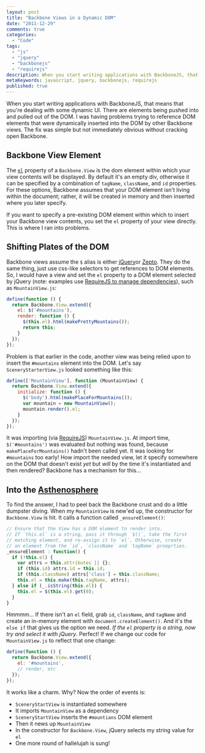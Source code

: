 ```yaml
---
layout: post
title: "Backbone Views in a Dynamic DOM"
date: "2011-12-29"
comments: true
categories:
  - "Code"
tags:
  - "js"
  - "jquery"
  - "backbonejs"
  - "requirejs"
description: When you start writing applications with BackboneJS, that means that you're dealing with some dynamic UI.  There are elements being pushed into and pulled o
metaKeywords: javascript, jquery, backbonejs, requirejs
published: true
---
```


When you start writing applications with BackboneJS, that means that you're dealing with some dynamic UI.  There are elements being pushed into and pulled out of the DOM.  I was having problems trying to reference DOM elements that were dynamically inserted into the DOM by other Backbone views.  The fix was simple but not immediately obvious without cracking open Backbone.

<!--more-->

Backbone View Element
---------------------

The [`el`](http://documentcloud.github.com/backbone/#View-el) property of a `Backbone.View` is the dom element within which your view contents will be displayed.  By default it's an empty div, otherwise it can be specified by a combination of `tagName`, `className`, and `id` properties.  For these options, Backbone assumes that your DOM element isn't living within the document; rather, it will be created in memory and then inserted where you later specify.

If you want to specify a pre-existing DOM element within which to insert your Backbone view contents, you set the `el` property of your view directly.  This is where I ran into problems.

Shifting Plates of the DOM
--------------------------

Backbone views assume the `$` alias is either [jQuery](http://docs.jquery.com/Main_Page)or [Zepto](http://zeptojs.com/).  They do the same thing, just use css-like selectors to get references to DOM elements.  So, I would have a view and set the `el` property to a DOM element selected by jQuery (note: examples use [RequireJS to manage dependencies](http://requirejs.org/docs/whyamd.html)), such as `MountainView.js`:

```javascript
define(function () {
  return Backbone.View.extend({
    el: $('#mountains'),
    render: function () {
      $(this.el).html(makePrettyMountains());
      return this;
    }
  });      
});
```

Problem is that earlier in the code, another view was being relied upon to insert the `#mountains` element into the DOM.  Let's say `SceneryStarterView.js` looked something like this:

```javascript
define(['MountainView'], function (MountainView) {
  return Backbone.View.extend({
    initialize: function () {
      $('body').html(makePlaceForMountains());
      var mountain = new MountainView();
      mountain.render().el;
    }
  });
});
```

It was importing (via [RequireJS](http://requirejs.org/docs/whyamd.html)) `MountainView.js`.  At import time, `$('#mountains')` was evaluated but nothing was found, because `makePlaceForMountains()` hadn't been called yet.  It was looking for `#mountains` too early!  How import the needed view, let it specify somewhere on the DOM that doesn't exist *yet* but *will* by the time it's instantiated and then rendered?  Backbone has a mechanism for this...

Into the [Asthenosphere](http://en.wikipedia.org/wiki/Asthenosphere)
--------------------------------------------------------------------

To find the answer, I had to peel back the Backbone crust and do a little dumpster diving.  When my `MountainView` is new'ed up, the constructor for `Backbone.View` is hit.  It calls a function called `_ensureElement()`:

```javascript
// Ensure that the View has a DOM element to render into.
// If `this.el` is a string, pass it through `$()`, take the first
// matching element, and re-assign it to `el`. Otherwise, create
// an element from the `id`, `className` and `tagName` proeprties.
_ensureElement : function() {
  if (!this.el) {
    var attrs = this.attributes || {};
    if (this.id) attrs.id = this.id;
    if (this.className) attrs['class'] = this.className;
    this.el = this.make(this.tagName, attrs);
  } else if (_.isString(this.el)) {
    this.el = $(this.el).get(0);
  }
}
```

Hmmmm...  If there isn't an `el` field, grab `id`, `className`, and `tagName` and create an in-memory element with `document.createElement()`.  And it's the `else if` that gives us the option we need.  *If the `el` property is a string, _now_ try and select it with jQuery*.  Perfect!  If we change our code for `MountainView.js` to reflect that one change:

```javascript
define(function () {
  return Backbone.View.extend({
    el: '#mountains',
    // render, etc
  });      
});
```

It works like a charm.  Why?  Now the order of events is:  

- `SceneryStartView` is instantiated somewhere
- It imports `MountainView` as a dependency
- `SceneryStartView` inserts the `#mountians` DOM element
- Then it news up `MountainView`
- In the constructor for `Backbone.View`, jQuery selects my string value for `el`
- One more round of hallelujah is sung!

  
